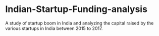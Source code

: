 # Indian-Startup-Funding-analysis

A study of startup boom in India and analyzing the capital raised by the various startups in India between 2015 to 2017.
